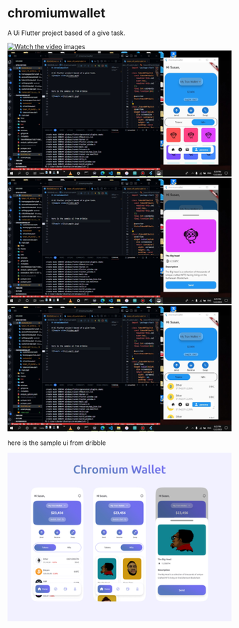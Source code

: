 # chromiumwallet

A Ui Flutter project based of a give task.

[![Watch the video](https://i.stack.imgur.com/Vp2cE.png)](video.mp4)
images
![Sample ui](image1.jpg)
![Sample ui](image2.jpg)
![Sample ui](image3.jpg)




here is the sample ui from dribble

![Sample ui](uisample.jpg)






